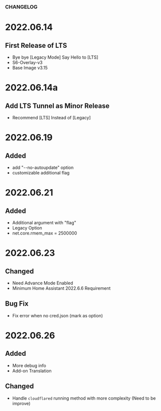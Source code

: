 ### CHANGELOG

# 2022.06.14
## First Release of LTS

- Bye bye [Legacy Mode] Say Hello to [LTS]
- S6-Overlay-v3
- Base Image v3.15

# 2022.06.14a
## Add LTS Tunnel as Minor Release 

- Recommend [LTS] Instead of [Legacy]

# 2022.06.19
## Added

- add "--no-autoupdate" option
- customizable additional flag

# 2022.06.21 
## Added

  - Additional argument with "flag"
  - Legacy Option
  - net.core.rmem_max = 2500000

# 2022.06.23
## Changed

  - Need Advance Mode Enabled
  - Minimum Home Assistant 2022.6.6 Requirement

## Bug Fix

  - Fix error when no cred.json (mark as option)

# 2022.06.26
## Added

  - More debug info
  - Add-on Translation

## Changed

  - Handle ```cloudflared``` running method with more complexity (Need to be improve)